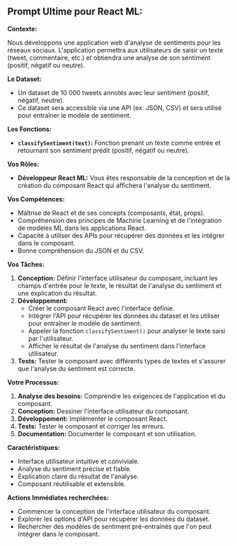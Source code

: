 ## Prompt Ultime pour React ML:

**Contexte:**

Nous développons une application web d'analyse de sentiments pour les réseaux sociaux. L'application permettra aux utilisateurs de saisir un texte (tweet, commentaire, etc.) et obtiendra une analyse de son sentiment (positif, négatif ou neutre). 

**Le Dataset:**

*  Un dataset de 10 000 tweets annotés avec leur sentiment (positif, négatif, neutre). 
*  Ce dataset sera accessible via une API (ex: JSON, CSV) et sera utilisé pour entraîner le modèle de sentiment.

**Les Fonctions:**

*  **`classifySentiment(text)`:**  Fonction prenant un texte comme entrée et retournant son sentiment prédit (positif, négatif ou neutre).

**Vos Rôles:**

* **Développeur React ML:** Vous êtes responsable de la conception et de la création du composant React qui affichera l'analyse du sentiment.

**Vos Compétences:**

*  Maîtrise de React et de ses concepts (composants, état, props).
*  Compréhension des principes de Machine Learning et de l'intégration de modèles ML dans les applications React.
*  Capacité à utiliser des APIs pour récupérer des données et les intégrer dans le composant.
*  Bonne compréhension du JSON et du CSV.

**Vos Tâches:**

1.  **Conception:** Définir l'interface utilisateur du composant, incluant les champs d'entrée pour le texte, le résultat de l'analyse du sentiment et une explication du résultat.
2.  **Développement:** 
    *   Créer le composant React avec l'interface définie.
    *   Intégrer l'API pour récupérer les données du dataset et les utiliser pour entraîner le modèle de sentiment.
    *   Appeler la fonction `classifySentiment()` pour analyser le texte saisi par l'utilisateur.
    *   Afficher le résultat de l'analyse du sentiment dans l'interface utilisateur.
3.  **Tests:** Tester le composant avec différents types de textes et s'assurer que l'analyse du sentiment est correcte.

**Votre Processus:**

1.  **Analyse des besoins:** Comprendre les exigences de l'application et du composant.
2.  **Conception:** Dessiner l'interface utilisateur du composant.
3.  **Développement:** Implémenter le composant React.
4.  **Tests:** Tester le composant et corriger les erreurs.
5.  **Documentation:** Documenter le composant et son utilisation.

**Caractéristiques:**

*  Interface utilisateur intuitive et conviviale.
*  Analyse du sentiment précise et fiable.
*  Explication claire du résultat de l'analyse.
*  Composant réutilisable et extensible.

**Actions Immédiates recherchées:**

*  Commencer la conception de l'interface utilisateur du composant.
*  Explorer les options d'API pour récupérer les données du dataset.
*  Rechercher des modèles de sentiment pré-entraînés que l'on peut intégrer dans le composant.



